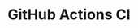 # GitHub Actions CI

























































































































































































































































































































































































































































































































































































































































































































































































































































































































































































































































































































































































































































































































































































































































































































































































































































































































































































































































































